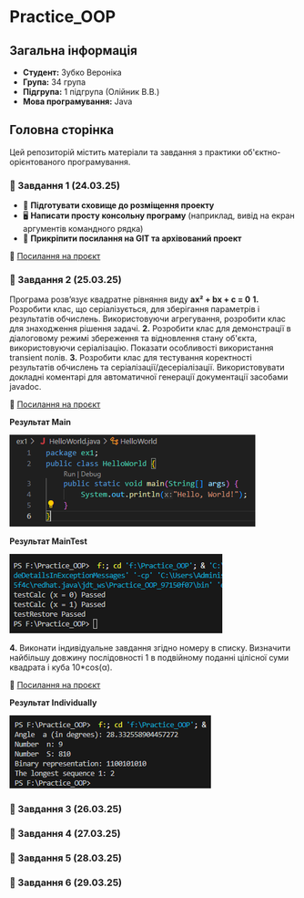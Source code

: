# Practice_OOP

## Загальна інформація
- **Студент:** Зубко Вероніка  
- **Група:** 34 група  
- **Підгрупа:** 1 підгрупа (Олійник В.В.)  
- **Мова програмування:** Java  

## Головна сторінка
Цей репозиторій містить матеріали та завдання з практики об'єктно-орієнтованого програмування.

### 📌 Завдання 1 (24.03.25)
- 📂 **Підготувати сховище до розміщення проекту**
- 🖥 **Написати просту консольну програму** (наприклад, вивід на екран аргументів командного рядка)
- 🔗 **Прикріпити посилання на GIT та архівований проект**

📎 [Посилання на проєкт](https://github.com/rronik3/Practice_OOP/tree/main/ex1)

### 📌 Завдання 2 (25.03.25)
Програма розв’язує квадратне рівняння виду **ax² + bx + c = 0**
**1.** Розробити клас, що серіалізується, для зберігання параметрів і результатів обчислень.
Використовуючи агрегування, розробити клас для знаходження рішення задачі. 
**2.** Розробити клас для демонстрації в діалоговому режимі збереження та відновлення стану об'єкта, використовуючи серіалізацію. Показати особливості використання transient полів. 
**3.** Розробити клас для тестування коректності результатів обчислень та серіалізації/десеріалізації.
Використовувати докладні коментарі для автоматичної генерації документації засобами javadoc.

📎 [Посилання на проєкт](https://github.com/rronik3/Practice_OOP/tree/main/src/ex2)

**Результат Main**

![](https://github.com/rronik3/Practice_OOP/blob/main/ex1/code.png)

**Результат MainTest**

![](https://github.com/rronik3/Practice_OOP/blob/main/img/maintest.png)

**4.** Виконати індивідуальне завдання згідно номеру в списку.
Визначити найбільшу довжину послідовності 1 в подвійному поданні цілісної суми квадрата і куба 10*cos(α).

📎 [Посилання на проєкт]([#](https://github.com/rronik3/Practice_OOP/blob/main/src/ex2/Individually.java))

**Результат Individually**

![](https://github.com/rronik3/Practice_OOP/blob/main/img/individually_ex2.png)

### 📌 Завдання 3 (26.03.25)

### 📌 Завдання 4 (27.03.25)

### 📌 Завдання 5 (28.03.25)

### 📌 Завдання 6 (29.03.25)

